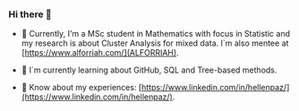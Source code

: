 ### Hi there 👋

- 🔭 Currently, I'm a MSc student in Mathematics with focus in Statistic and my research is about Cluster Analysis for mixed data. I`m also mentee at [https://www.alforriah.com/](ALFORRIAH).

- 🌱 I`m currently learning about GitHub, SQL and Tree-based methods.

- 📄 Know about my experiences: [https://www.linkedin.com/in/hellenpaz/](https://www.linkedin.com/in/hellenpaz/).

<!--
**hellenpaz/hellenpaz** is a ✨ _special_ ✨ repository because its `README.md` (this file) appears on your GitHub profile.

Here are some ideas to get you started:

- 🔭 I’m currently working on ...
- 🌱 I’m currently learning ...
- 👯 I’m looking to collaborate on ...
- 🤔 I’m looking for help with ...
- 💬 Ask me about ...
- 📫 How to reach me: ...
- 😄 Pronouns: ...
- ⚡ Fun fact: ...
-->
